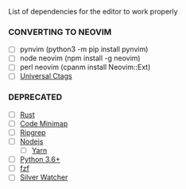 List of dependencies for the editor to work properly

### CONVERTING TO NEOVIM

- [ ] pynvim (python3 -m pip install pynvim)
- [ ] node neovim (npm install -g neovim)
- [ ] perl neovim (cpanm install Neovim::Ext)
- [ ] [Universal Ctags](https://ctags.io/)

### DEPRECATED

- [ ] [Rust](https://forge.rust-lang.org/infra/other-installation-methods.html)
- [ ] [Code Minimap](https://github.com/wfxr/code-minimap)
- [ ] [Ripgrep](https://github.com/BurntSushi/ripgrep)
- [ ] [Nodejs](https://nodejs.org/en/)
	- [ ] [Yarn](https://classic.yarnpkg.com/en/docs/install#windows-stable)
- [ ] [Python 3.6+](https://www.python.org/downloads/)
- [ ] [fzf](https://github.com/junegunn/fzf#using-linux-package-managers)
- [ ] [Silver Watcher](https://github.com/ggreer/the_silver_searcher#installing)

